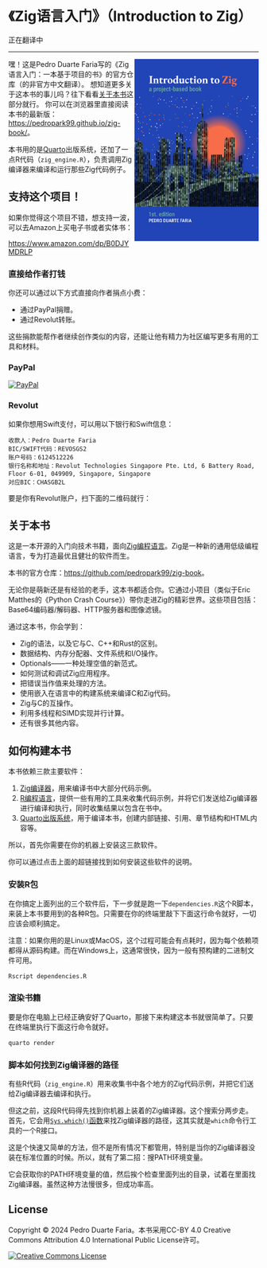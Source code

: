 # 《Zig语言入门》（Introduction to Zig）

正在翻译中

---

<a href=""><img src="Cover/cover-artv3.png" width="250" height="366" class="cover" align="right"/></a>

嘿！这是Pedro Duarte Faria写的《Zig语言入门：一本基于项目的书》的官方仓库（的非官方中文翻译）。
想知道更多关于这本书的事儿吗？往下看看[关于本书](#关于本书)这部分就行。
你可以在浏览器里直接阅读本书的最新版：<https://pedropark99.github.io/zig-book/>。

本书用的是[Quarto](https://quarto.org)出版系统，还加了一点R代码（`zig_engine.R`），负责调用Zig编译器来编译和运行那些Zig代码例子。

## 支持这个项目！

如果你觉得这个项目不错，想支持一波，可以去Amazon上买电子书或者实体书：

<https://www.amazon.com/dp/B0DJYMDRLP>

### 直接给作者打钱

你还可以通过以下方式直接向作者捐点小费：

- 通过PayPal捐赠。
- 通过Revolut转账。

这些捐款能帮作者继续创作类似的内容，还能让他有精力为社区编写更多有用的工具和材料。

### PayPal

[![PayPal](https://img.shields.io/badge/PayPal-003087?logo=paypal&logoColor=fff)](https://www.paypal.com/donate/?business=D58J5LFEERC3N&no_recurring=0&item_name=These+donations+make+it+possible+for+me+to+continue+writing+new+and+useful+content+for+our+community%F0%9F%98%89+Thank+you%21%E2%9D%A4%EF%B8%8F%F0%9F%A5%B3&currency_code=USD)

### Revolut

如果你想用Swift支付，可以用以下银行和Swift信息：

```
收款人：Pedro Duarte Faria
BIC/SWIFT代码：REVOSGS2
账户号码：6124512226
银行名称和地址：Revolut Technologies Singapore Pte. Ltd, 6 Battery Road, Floor 6-01, 049909, Singapore, Singapore
对应BIC：CHASGB2L
```

要是你有Revolut账户，扫下面的二维码就行：

## 关于本书

这是一本开源的入门向技术书籍，面向[Zig编程语言](https://ziglang.org/)。Zig是一种新的通用低级编程语言，专为打造最优且健壮的软件而生。

本书的官方仓库：<https://github.com/pedropark99/zig-book>。

无论你是萌新还是有经验的老手，这本书都适合你。它通过小项目（类似于Eric Matthes的《Python Crash Course》）带你走进Zig的精彩世界。这些项目包括：Base64编码器/解码器、HTTP服务器和图像滤镜。

通过这本书，你会学到：

- Zig的语法，以及它与C、C++和Rust的区别。
- 数据结构、内存分配器、文件系统和I/O操作。
- Optionals——一种处理空值的新范式。
- 如何测试和调试Zig应用程序。
- 把错误当作值来处理的方法。
- 使用嵌入在语言中的构建系统来编译C和Zig代码。
- Zig与C的互操作。
- 利用多线程和SIMD实现并行计算。
- 还有很多其他内容。

## 如何构建本书

本书依赖三款主要软件：

1. [Zig编译器](https://ziglang.org/download/)，用来编译书中大部分代码示例。
2. [R编程语言](https://cran.r-project.org/)，提供一些有用的工具来收集代码示例，并将它们发送给Zig编译器进行编译和执行，同时收集结果以包含在书中。
3. [Quarto出版系统](https://quarto.org/docs/get-started/)，用于编译本书，创建内部链接、引用、章节结构和HTML内容等。

所以，首先你需要在你的机器上安装这三款软件。

你可以通过点击上面的超链接找到如何安装这些软件的说明。

### 安装R包

在你搞定上面列出的三个软件后，下一步就是跑一下`dependencies.R`这个R脚本，来装上本书要用到的各种R包。只需要在你的终端里敲下下面这行命令就好，一切应该会顺利搞定。

注意：如果你用的是Linux或MacOS，这个过程可能会有点耗时，因为每个依赖项都得从源码构建。而在Windows上，这通常很快，因为一般有预构建的二进制文件可用。

```bash
Rscript dependencies.R
```

### 渲染书籍

要是你在电脑上已经正确安好了Quarto，那接下来构建这本书就很简单了。只要在终端里执行下面这行命令就好。

```bash
quarto render
```

### 脚本如何找到Zig编译器的路径

有些R代码（`zig_engine.R`）用来收集书中各个地方的Zig代码示例，并把它们送给Zig编译器去编译和执行。

但这之前，这段R代码得先找到你机器上装着的Zig编译器。这个搜索分两步走。首先，它会用[`Sys.which()`函数](https://www.rdocumentation.org/packages/base/versions/3.6.2/topics/Sys.which)来找Zig编译器的路径，这其实就是`which`命令行工具的一个R接口。

这是个快速又简单的方法，但不是所有情况下都管用，特别是当你的Zig编译器没装在标准位置的时候。所以，就有了第二招：搜PATH环境变量。

它会获取你的PATH环境变量的值，然后挨个检查里面列出的目录，试着在里面找Zig编译器。虽然这种方法慢很多，但成功率高。

## License

Copyright © 2024 Pedro Duarte Faria。本书采用CC-BY 4.0 Creative Commons Attribution 4.0 International Public License许可。

<a rel="license" href="http://creativecommons.org/licenses/by/4.0/"><img alt="Creative Commons License" style="border-width:0" src="https://i.creativecommons.org/l/by/4.0/88x31.png" /></a>